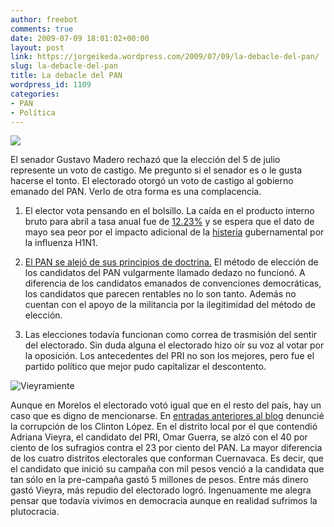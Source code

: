 ```yaml
---
author: freebot
comments: true
date: 2009-07-09 18:01:02+00:00
layout: post
link: https://jorgeikeda.wordpress.com/2009/07/09/la-debacle-del-pan/
slug: la-debacle-del-pan
title: La debacle del PAN
wordpress_id: 1109
categories:
- PAN
- Política
---
```


![](http://www.elporvenir.com.mx/upload/foto/21/1/5/gustavo%20madero.jpg)

El senador Gustavo Madero rechazó que la elección del 5 de julio represente un voto de castigo. Me pregunto si el senador es o le gusta hacerse el tonto. El electorado otorgó un voto de castigo al gobierno emanado del PAN. Verlo de otra forma es una complacencia.

1. El elector vota pensando en  el bolsillo. La caída en el producto interno bruto para abril a tasa anual fue de [12.23%](http://dgcnesyp.inegi.org.mx/cgi-win/bdiecoy.exe/480?s=est&c=12341) y se espera que el dato de mayo sea peor por el impacto adicional de la [histeria](http://www.jorgeikeda.com/wordpress/?p=504) gubernamental por la influenza H1N1.

2. [El PAN se alejó de sus principios de doctrina.](http://www.jorgeikeda.com/wordpress/?p=224) El método de elección de los candidatos del PAN vulgarmente llamado dedazo no funcionó. A diferencia de los candidatos emanados de convenciones democráticas, los candidatos que parecen rentables no lo son tanto. Además no cuentan con el apoyo de la militancia por la ilegitimidad del método de elección.

3. Las elecciones todavía funcionan como correa de trasmisión del sentir del electorado. Sin duda alguna el electorado hizo oír su voz al votar por la oposición. Los antecedentes del PRI no son los mejores, pero fue el partido político que mejor pudo capitalizar el descontento.


![Vieyramiente](http://www.jorgeikeda.com/wordpress/wp-content/uploads/2009/07/Vieyramiente-300x193.jpg)

Aunque en Morelos el electorado votó igual que en el resto del país, hay un caso que es digno de mencionarse. En [entradas anteriores al blog](http://www.jorgeikeda.com/wordpress/?p=594) denuncié la corrupción de los Clinton López. En el distrito local por el que contendió Adriana Vieyra, el candidato del PRI, Omar Guerra, se alzó con el 40 por ciento de los sufragios contra el 23 por ciento del PAN. La mayor diferencia de los cuatro distritos electorales que conforman Cuernavaca. Es decir, que el candidato que inició su campaña con mil pesos venció a la candidata que tan sólo en la pre-campaña gastó 5 millones de pesos. Entre más dinero gastó Vieyra, más repudio del electorado logró. Ingenuamente me alegra pensar que todavía vivimos en democracia aunque en realidad sufrimos la plutocracia.



